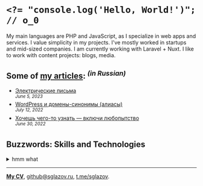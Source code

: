 # `<?= "console.log('Hello, World!')"; // o_0`
My main languages are PHP and JavaScript, as I specialize in web apps and services. I value simplicity in my projects. I've mostly worked in startups and mid-sized companies. I am currently working with Laravel + Nuxt. I like to work with content projects: blogs, media.
## Some of [my articles](https://sglazov.ru/notes/): <sup>_(in Russian)_</sup>

* [Электрические письма](https://sglazov.ru/notes/emails/) <br />
<sup>_June 5, 2023_</sup>
* [WordPress и домены-синонимы (алиасы)](https://sglazov.ru/notes/wordpress-domains/) <br />
<sup>_July 12, 2022_</sup>
* [Хочешь чего-то узнать — включи любопытство](https://sglazov.ru/notes/curious/) <br />
<sup>_June 30, 2022_</sup>


## Buzzwords: Skills and Technologies
<details>
  <summary>hmm what</summary>

  Apache, Figma, CSS, Livewire, PostCSS, Nuxt, Gulp, PHP, jQuery, Shell, Vue, Nunjucks, CloudPayments API, Sketch, phpMyAdmin, ispmanager, Makefile, Markdown, GitHub, Reg.ru, БЭМ, Tinkoff API, Nginx, Eleventy (11ty), Vite, Git, Stylus, Less, JavaScript, WordPress, Laravel Nova, Flarum, Docker, SEO, Photoshop, GitLab, Composer, webpack, MySQL, Accessibility (a11y), Deployer.php, Bootstrap, Blade, Laravel, HTML, TimeWeb, SCSS, Pug (Jade), Grunt, Zeplin, React, Tailwind, Eloquent ORM, SVG, styled-components, HTTPie, Cypress, GitHub Actions, MAMP, Bitbucket, Shop-Script.
</details>

----
[**My CV**](https://sglazov.ru/cv/), [github@sglazov.ru](mailto:github@sglazov.ru), [t.me/sglazov](https://t.me/sglazov).
